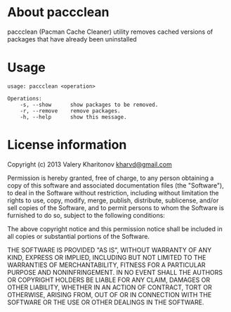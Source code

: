 About paccclean
=====================

paccclean (Pacman Cache Cleaner) utility removes cached versions of packages that
have already been uninstalled

Usage
=====================

    usage: paccclean <operation>

    Operations:
        -s, --show      show packages to be removed.
        -r, --remove    remove packages.
        -h, --help      show this message.
    
License information
=====================

Copyright (c) 2013        Valery Kharitonov <kharvd@gmail.com>

Permission is hereby granted, free of charge, to any person obtaining a copy
of this software and associated documentation files (the "Software"),
to deal in the Software without restriction, including without limitation
the rights to use, copy, modify, merge, publish, distribute, sublicense,
and/or sell copies of the Software, and to permit persons to whom the Software
is furnished to do so, subject to the following conditions:

The above copyright notice and this permission notice shall be included in
all copies or substantial portions of the Software.

THE SOFTWARE IS PROVIDED "AS IS", WITHOUT WARRANTY OF ANY KIND,
EXPRESS OR IMPLIED, INCLUDING BUT NOT LIMITED TO THE WARRANTIES OF
MERCHANTABILITY, FITNESS FOR A PARTICULAR PURPOSE AND NONINFRINGEMENT.
IN NO EVENT SHALL THE AUTHORS OR COPYRIGHT HOLDERS BE LIABLE FOR ANY CLAIM,
DAMAGES OR OTHER LIABILITY, WHETHER IN AN ACTION OF CONTRACT, TORT OR OTHERWISE,
ARISING FROM, OUT OF OR IN CONNECTION WITH THE SOFTWARE OR THE USE OR OTHER
DEALINGS IN THE SOFTWARE.


